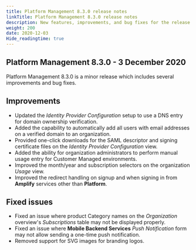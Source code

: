 ```yaml
---
title: Platform Management 8.3.0 release notes
linkTitle: Platform Management 8.3.0 release notes
description: New features, improvements, and bug fixes for the release.
weight: 200
date: 2020-12-03
Hide_readingtime: true
---
```


## Platform Management 8.3.0 - 3 December 2020

Platform Management 8.3.0 is a minor release which includes several improvements and bug fixes.

## Improvements

* Updated the _Identity Provider Configuration_ setup to use a DNS entry for domain ownership verification.
* Added the capability to automatically add all users with email addresses on a verified domain to an organization.
* Provided one-click downloads for the SAML descriptor and signing certificate files on the _Identity Provider Configuration_ view.
* Added the ability for organization administrators to perform manual usage entry for Customer Managed environments.
* Improved the month/year and subscription selectors on the organization _Usage_ view.
* Improved the redirect handling on signup and when signing in from **Amplify** services other than **Platform**.

## Fixed issues

* Fixed an issue where product Category names on the _Organization_ overview's _Subscriptions_ table may not be displayed properly.
* Fixed an issue where **Mobile Backend Services** _Push Notification_ form may not allow sending a one-time push notification.
* Removed support for SVG images for branding logos.
